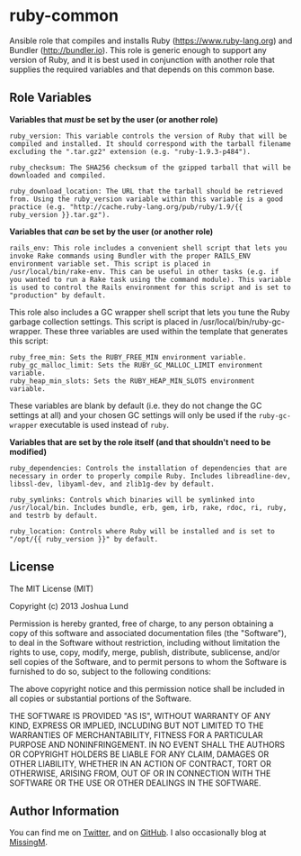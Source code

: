 ruby-common
========

Ansible role that compiles and installs Ruby (https://www.ruby-lang.org) and Bundler (http://bundler.io). This role is generic enough to support any version of Ruby, and it is best used in conjunction with another role that supplies the required variables and that depends on this common base.

Role Variables
--------------

**Variables that *must* be set by the user (or another role)**

    ruby_version: This variable controls the version of Ruby that will be compiled and installed. It should correspond with the tarball filename excluding the ".tar.gz2" extension (e.g. "ruby-1.9.3-p484").

    ruby_checksum: The SHA256 checksum of the gzipped tarball that will be downloaded and compiled.

    ruby_download_location: The URL that the tarball should be retrieved from. Using the ruby_version variable within this variable is a good practice (e.g. "http://cache.ruby-lang.org/pub/ruby/1.9/{{ ruby_version }}.tar.gz").

**Variables that *can* be set by the user (or another role)**

    rails_env: This role includes a convenient shell script that lets you invoke Rake commands using Bundler with the proper RAILS_ENV environment variable set. This script is placed in /usr/local/bin/rake-env. This can be useful in other tasks (e.g. if you wanted to run a Rake task using the command module). This variable is used to control the Rails environment for this script and is set to "production" by default.

This role also includes a GC wrapper shell script that lets you tune the Ruby garbage collection settings. This script is placed in /usr/local/bin/ruby-gc-wrapper. These three variables are used within the template that generates this script:

    ruby_free_min: Sets the RUBY_FREE_MIN environment variable.
    ruby_gc_malloc_limit: Sets the RUBY_GC_MALLOC_LIMIT environment variable.
    ruby_heap_min_slots: Sets the RUBY_HEAP_MIN_SLOTS environment variable.

These variables are blank by default (i.e. they do not change the GC settings at all) and your chosen GC settings will only be used if the `ruby-gc-wrapper` executable is used instead of `ruby`.

**Variables that are set by the role itself (and that shouldn't need to be modified)**

    ruby_dependencies: Controls the installation of dependencies that are necessary in order to properly compile Ruby. Includes libreadline-dev, libssl-dev, libyaml-dev, and zlib1g-dev by default.

    ruby_symlinks: Controls which binaries will be symlinked into /usr/local/bin. Includes bundle, erb, gem, irb, rake, rdoc, ri, ruby, and testrb by default.

    ruby_location: Controls where Ruby will be installed and is set to "/opt/{{ ruby_version }}" by default.

License
-------

The MIT License (MIT)

Copyright (c) 2013 Joshua Lund

Permission is hereby granted, free of charge, to any person obtaining a copy of this software and associated documentation files (the "Software"), to deal in the Software without restriction, including without limitation the rights to use, copy, modify, merge, publish, distribute, sublicense, and/or sell copies of the Software, and to permit persons to whom the Software is furnished to do so, subject to the following conditions:

The above copyright notice and this permission notice shall be included in all copies or substantial portions of the Software.

THE SOFTWARE IS PROVIDED "AS IS", WITHOUT WARRANTY OF ANY KIND, EXPRESS OR IMPLIED, INCLUDING BUT NOT LIMITED TO THE WARRANTIES OF MERCHANTABILITY, FITNESS FOR A PARTICULAR PURPOSE AND NONINFRINGEMENT. IN NO EVENT SHALL THE AUTHORS OR COPYRIGHT HOLDERS BE LIABLE FOR ANY CLAIM, DAMAGES OR OTHER LIABILITY, WHETHER IN AN ACTION OF CONTRACT, TORT OR OTHERWISE, ARISING FROM, OUT OF OR IN CONNECTION WITH THE SOFTWARE OR THE USE OR OTHER DEALINGS IN THE SOFTWARE.

Author Information
------------------

You can find me on [Twitter](https://twitter.com/joshualund), and on [GitHub](https://github.com/jlund/). I also occasionally blog at [MissingM](http://missingm.co).
